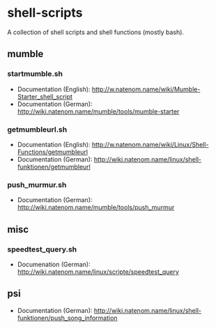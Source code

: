 shell-scripts
=============

A collection of shell scripts and shell functions (mostly bash).

## mumble
### startmumble.sh
* Documentation (English): http://w.natenom.name/wiki/Mumble-Starter_shell_script
* Documentation (German): http://wiki.natenom.name/mumble/tools/mumble-starter

### getmumbleurl.sh
* Documentation (English): http://w.natenom.name/wiki/Linux/Shell-Functions/getmumbleurl
* Documentation (German): http://wiki.natenom.name/linux/shell-funktionen/getmumbleurl

### push_murmur.sh
* Documentation (German): http://wiki.natenom.name/mumble/tools/push_murmur

## misc
### speedtest_query.sh
* Documenation (German): http://wiki.natenom.name/linux/scripte/speedtest_query

## psi
* Documentation (German): http://wiki.natenom.name/linux/shell-funktionen/push_song_information

